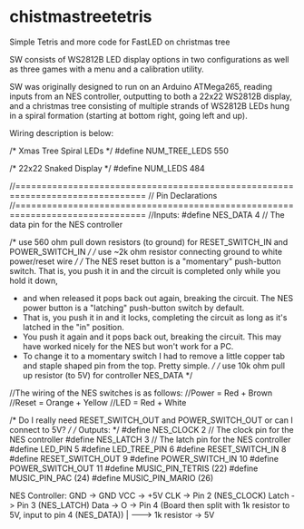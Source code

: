 # chistmastreetetris
Simple Tetris and more code for FastLED on christmas tree

SW consists of WS2812B LED display options in two configurations as well as three games with a menu and a calibration utility.

SW was originally designed to run on an Arduino ATMega265, reading inputs from an NES controller, outputting to both a 22x22 WS2812B display,
and a christmas tree consisting of multiple strands of WS2812B LEDs hung in a spiral formation (starting at bottom right, going left and up).

Wiring description is below:

/* Xmas Tree Spiral LEDs */
#define NUM_TREE_LEDS    550

/* 22x22 Snaked Display */
#define NUM_LEDS    484

//===============================================================================
//  Pin Declarations
//===============================================================================
//Inputs:
#define NES_DATA          4    // The data pin for the NES controller

/* use 560 ohm pull down resistors (to ground) for RESET_SWITCH_IN and POWER_SWITCH_IN */
/* use ~2k ohm resistor connecting ground to white power/reset wire */
/* The NES reset button is a "momentary" push-button switch. That is, you push it in and the circuit is completed only while you hold it down, 
 * and when released it pops back out again, breaking the circuit. The NES power button is a "latching" push-button switch by default. 
 * That is, you push it in and it locks, completing the circuit as long as it's latched in the "in" position. 
 * You push it again and it pops back out, breaking the circuit. This may have worked nicely for the NES but won't work for a PC. 
 * To change it to a momentary switch I had to remove a little copper tab and staple shaped pin from the top. Pretty simple.
 */
/* use 10k ohm pull up resistor (to 5V) for controller NES_DATA */

//The wiring of the NES switches is as follows:
//Power = Red + Brown
//Reset = Orange + Yellow
//LED = Red + White

/* Do I really need RESET_SWITCH_OUT and POWER_SWITCH_OUT or can I connect to 5V? */
/* Outputs: */
#define NES_CLOCK          2    // The clock pin for the NES controller
#define NES_LATCH          3    // The latch pin for the NES controller
#define LED_PIN            5
#define LED_TREE_PIN       6
#define RESET_SWITCH_IN    8
#define RESET_SWITCH_OUT   9
#define POWER_SWITCH_IN   10
#define POWER_SWITCH_OUT  11
#define MUSIC_PIN_TETRIS (22)
#define MUSIC_PIN_PAC    (24)
#define MUSIC_PIN_MARIO  (26)


NES Controller:
GND -> GND
VCC -> +5V
CLK -> Pin 2 (NES_CLOCK)
Latch -> Pin 3 (NES_LATCH)
Data -> O -> Pin 4          (Board then split with 1k resistor to 5V, input to pin 4 (NES_DATA))
	    |
		---> 1k resistor -> 5V



